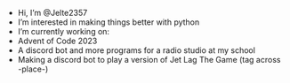 - Hi, I’m @Jelte2357
- I’m interested in making things better with python
- I’m currently working on:
- Advent of Code 2023
- A discord bot and more programs for a radio studio at my school
- Making a discord bot to play a version of Jet Lag The Game (tag across -place-)
<!---
Jelte2357/Jelte2357 is a ✨ special ✨ repository because its `README.md` (this file) appears on your GitHub profile.
You can click the Preview link to take a look at your changes. k cool
--->
